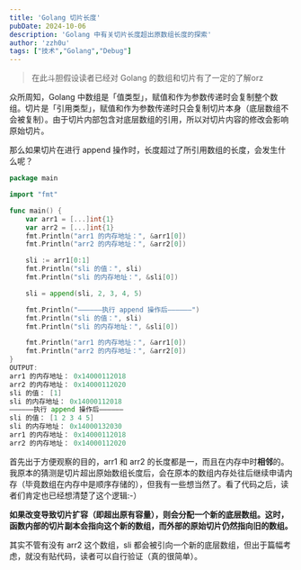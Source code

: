```yaml
---
title: 'Golang 切片长度'
pubDate: 2024-10-06
description: 'Golang 中有关切片长度超出原数组长度的探索'
author: 'zzh0u'
tags: ["技术","Golang","Debug"]
---
```


> 在此斗胆假设读者已经对 Golang 的数组和切片有了一定的了解orz

众所周知，Golang 中数组是「值类型」，赋值和作为参数传递时会复制整个数组。切片是「引用类型」，赋值和作为参数传递时只会复制切片本身（底层数组不会被复制）。由于切片内部包含对底层数组的引用，所以对切片内容的修改会影响原始切片。

那么如果切片在进行 append 操作时，长度超过了所引用数组的长度，会发生什么呢？

```go
package main

import "fmt"

func main() {
	var arr1 = [...]int{1}
	var arr2 = [...]int{1}
	fmt.Println("arr1 的内存地址：", &arr1[0])
	fmt.Println("arr2 的内存地址：", &arr2[0])

	sli := arr1[0:1]
	fmt.Println("sli 的值：", sli)
	fmt.Println("sli 的内存地址：", &sli[0])

	sli = append(sli, 2, 3, 4, 5)

	fmt.Println("——————执行 append 操作后——————")
	fmt.Println("sli 的值：", sli)
	fmt.Println("sli 的内存地址：", &sli[0])

	fmt.Println("arr1 的内存地址：", &arr1[0])
	fmt.Println("arr2 的内存地址：", &arr2[0])
}
OUTPUT:
arr1 的内存地址： 0x14000112018
arr2 的内存地址： 0x14000112020
sli 的值： [1]
sli 的内存地址： 0x14000112018
——————执行 append 操作后——————
sli 的值： [1 2 3 4 5]
sli 的内存地址： 0x14000132030
arr1 的内存地址： 0x14000112018
arr2 的内存地址： 0x14000112020
```

首先出于方便观察的目的，arr1 和 arr2 的长度都是一，而且在内存中时**相邻**的。我原本的猜测是切片超出原始数组长度后，会在原本的数组内存处往后继续申请内存（毕竟数组在内存中是顺序存储的），但我有一些想当然了。看了代码之后，读者们肯定也已经想清楚了这个逻辑:-）

**如果改变导致切片扩容（即超出原有容量），则会分配一个新的底层数组。这时，函数内部的切片副本会指向这个新的数组，而外部的原始切片仍然指向旧的数组。**

其实不管有没有 arr2 这个数组，sli 都会被引向一个新的底层数组，但出于篇幅考虑，就没有贴代码，读者可以自行验证（真的很简单）。
